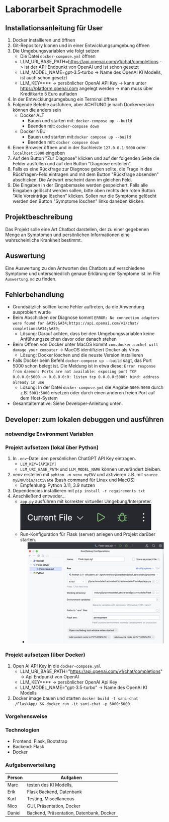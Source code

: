 # Laborarbeit Sprachmodelle

## Installationsanleitung für User

1. Docker installieren und öffnen
2. Git-Repository klonen und in einer Entwicklungsumgebung öffnen
3. Die Umgebungsvariablen wie folgt setzen
   - Die Datei `docker-compose.yml` öffnen
   - LLM_URI_BASE_PATH=https://api.openai.com/v1/chat/completions -> ist der API-Endpunkt von OpenAI und ist schon gesetzt
   - LLM_MODEL_NAME=gpt-3.5-turbo -> Name des OpenAI KI Modells, ist auch schon gesetzt
   - LLM_KEY=\*\*\* -> persönlicher OpenAI API Key -> kann unter https://platform.openai.com angelegt werden -> man muss über Kreditkarte 5 Euro aufladen
4. In der Entwicklungsumgebung ein Terminal öffnen
5. Folgende Befehle ausführen, aber ACHTUNG je nach Dockerversion können die anders sein
   - Docker ALT
     - Bauen und starten mit: `docker-compose up --build`
     - Beenden mit: `docker-compose down`
   - Docker NEU
     - Bauen und starten mit:`docker compose up --build`
     - Beenden mit: `docker compose down`
6. Einen Browser öffnen und in der Suchleiste `127.0.0.1:5000` oder `localhost:5000` eingeben
7. Auf den Button "Zur Diagnose" klicken und auf der folgenden Seite die Felder ausfüllen und auf den Button "Diagnose erstellen".
8. Falls es eine Rückfrage zur Diagnose geben sollte, die Frage in das Rückfragen-Feld eintragen und mit dem Button "Rückfrage absenden" abschicken. Die Antwort erscheint dann im gleichen Feld.
9. Die Eingaben in der Eingabemaske werden gespeichert. Falls alle Eingaben gelöscht werden sollen, bitte oben rechts den roten Button "Alle Voreinträge löschen" klicken. Sollen nur die Symptome gelöscht werden den Button "Symptome löschen" links daneben klicken.

## Projektbeschreibung

Das Projekt solle eine Art Chatbot darstellen, der zu einer gegebenen Menge an Symptomen und persönlichen Informationen
eine wahrscheinliche Krankheit bestimmt.

## Auswertung

Eine Auswertung zu den Antworten des Chatbots auf verschiedene Symptome und unterschiedlich genaue Erklärung der Symptome ist im File `Auswertung.md` zu finden.

## Fehlerbehandlung

- Grundsätzlich sollten keine Fehler auftreten, da die Anwendung ausprobiert wurde
- Beim Abschicken der Diagnose kommt `ERROR: No connection adapters were found for &#39;&#34;https://api.openai.com/v1/chat/ completions&#34;&#39;`
  - Lösung: Darauf achten, dass bei den Umgebungsvariablen keine Anführungszeichen davor oder danach stehen
- Beim Öffnen von Docker unter MacOS kommt `com.docker.socket will damage your computer` -> MacOS identifiziert Docker als Virus
  - Lösung: Docker löschen und die neuste Version installieren
- Falls Docker beim Befehl `docker-compose up --build` sagt, das Port 5000 schon belegt ist. Die Meldung ist in etwa diese: `Error response from daemon: Ports are not available: exposing port TCP 0.0.0.0:5000 -> 0.0.0.0:0: listen tcp 0.0.0.0:5000: bind: address already in use`
  - Lösung: In der Datei `docker-compose.yml` die Angabe `5000:5000` durch z.B. `5001:5000` ersetzen oder durch einen anderen freien Port auf dem Host-System
- Gesamtalternative: Siehe Developer-Anleitung unten.

## Developer: zum lokalen debuggen und ausführen

### notwendige Environment Variablen

### Projekt aufsetzen (lokal über Python)

1. In `.env`-Datei den persönlichen ChatGPT API Key eintragen.
   - `LLM_KEY=[APIKEY]`
   - `LLM_URI_BASE_PATH` und `LLM_MODEL_NAME` können unverändert bleiben.
3. venv erstellen mit `pyhton -m venv myENV` und aktivieren z.B. mit `source myENV/bin/activate` (bash command für Linux und MacOS)
   - Empfehlung: Python 3.11, 3.9 nutzen
4. Dependencies installieren mit `pip install -r requirements.txt`
5. Anschließend entweder...
   - `app.py` ausführen mit korrekter virtueller Umgebung/Interpreter.
     ![Current file (app.py ausführen)](doc_images/current_file.png)
   - Run-Konfiguration für Flask (server) anlegen und Projekt darüber starten.
     - ![Run configuration](doc_images/flaskapp_config.png)

### Projekt aufsetzen (über Docker)

1. Open AI API Key in die `docker-compose.yml`
   - LLM_URI_BASE_PATH="https://api.openai.com/v1/chat/completions" -> Api Endpunkt von OpenAI
   - LLM_KEY=*** -> persönlicher OpenAI Api Key
   - LLM_MODEL_NAME="gpt-3.5-turbo" -> Name des OpenAI KI Modells
2. Docker image bauen und starten
     `docker build -t sani-chat ./FlaskApp/ && docker run -it sani-chat -p 5000:5000`

### Vorgehensweise

### Technologien

- Frontend: Flask, Bootstrap
- Backend: Flask
- Docker

### Aufgabenverteilung

| Person | Aufgaben                                 |
| ------ | ---------------------------------------- |
| Marc   | testen des KI Modells,                   |
| Erik   | Flask Backend, Datenbank                 |
| Kurt   | Testing, Miscellaneous                   |
| Nico   | GUI, Präsentation, Docker                |
| Daniel | Backend, Präsentation, Datenbank, Docker |
